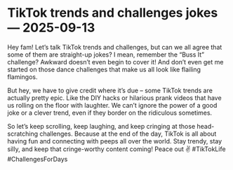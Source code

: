 # TikTok trends and challenges jokes — 2025-09-13

Hey fam! Let’s talk TikTok trends and challenges, but can we all agree that some of them are straight-up jokes? I mean, remember the “Buss It” challenge? Awkward doesn’t even begin to cover it! And don’t even get me started on those dance challenges that make us all look like flailing flamingos. 

But hey, we have to give credit where it’s due – some TikTok trends are actually pretty epic. Like the DIY hacks or hilarious prank videos that have us rolling on the floor with laughter. We can’t ignore the power of a good joke or a clever trend, even if they border on the ridiculous sometimes.

So let’s keep scrolling, keep laughing, and keep cringing at those head-scratching challenges. Because at the end of the day, TikTok is all about having fun and connecting with peeps all over the world. Stay trendy, stay silly, and keep that cringe-worthy content coming! Peace out ✌️ #TikTokLife #ChallengesForDays